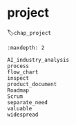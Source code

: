 # project
:label:`chap_project`

```toc
:maxdepth: 2

AI_industry_analysis
process
flow_chart
inspect
product_document
Roadmap
Scrum
separate_need
valuable
widespread

```
